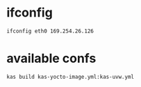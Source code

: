 # ifconfig
```
ifconfig eth0 169.254.26.126
```

# available confs
```
kas build kas-yocto-image.yml:kas-uvw.yml
```
